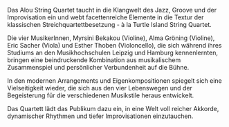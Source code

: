 Das Alou String Quartet taucht in die Klangwelt des Jazz, Groove und der Improvisation ein und webt facettenreiche Elemente in die Textur der klassischen Streichquartettbesetzung - à la Turtle Island String Quartet.

Die vier MusikerInnen, Myrsini Bekakou (Violine), Alma Gröning (Violine), Eric Sacher (Viola) und Esther Thoben (Violoncello), die sich während ihres Studiums an den Musikhochschulen Leipzig und Hamburg kennenlernten, bringen eine beindruckende Kombination aus musikalischem Zusammenspiel und persönlicher Verbundenheit auf die Bühne.

In den modernen Arrangements und Eigenkompositionen spiegelt sich eine Vielseitigkeit wieder, die sich aus den vier Lebenswegen und der Begeisterung für die verschiedenen Musikstile heraus entwickelt. 

Das Quartett lädt das Publikum dazu ein, in eine Welt voll reicher Akkorde, dynamischer Rhythmen und tiefer Improvisationen einzutauchen.
